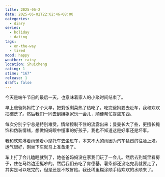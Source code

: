 ```yaml
---
title: 2025-06-2
date: 2025-06-02T22:02:46+08:00
categories:
  - diary
series:
  - holiday
  - dating
tags:
  - on-the-way
  - tired
mood: happy
weather: rainy
location: Shuicheng
rating: 1
stime: "167"
release: 1
draft: false
---
```

今天是端午节日的最后一天，也意味着家人的小聚时间结束了。

早上爸爸妈妈忙了个大早，把剩饭剩菜热了热吃了。吃完爸妈要去赶车，我和欢欢把碗洗了。然后我们一同去到姐姐家玩一会儿，顺便帮忙提些东西。

每次分别宁宁总是特别难受，情绪控制不住的流露出来；曼曼长大了些，更擅长掩饰和伪装情绪，想做妈妈眼中懂事的好孩子，我也不知道这是好事还是坏事。

我和欢欢淋着雨骑着小摩托车去坐班车，本来不大的雨因为汽车猛烈的往脸上灌。运气很好，刚坐下车就马上准备走了。

车上打了会儿瞌睡就到了，她爸爸妈妈没在家我们玩了一会儿。然后去到城里看房子，住在马路边还挺吵的。然后我们去吃了肯德基，薯条都还没吃完我就要走了，其实是可以吃完的，但是还是不敢冒险。我还稀里糊涂顺手给欢欢的水顺来了。

